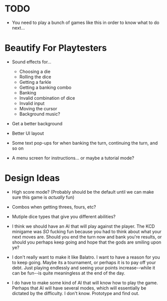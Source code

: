 # TODO 

- You need to play a bunch of games like this in order to know what to do next...

# Beautify For Playtesters

- Sound effects for...
    - Choosing a die 
    - Rolling the dice 
    - Getting a farkle 
    - Getting a banking combo 
    - Banking 
    - Invalid combination of dice 
    - Invalid input 
    - Moving the cursor
    - Background music?

- Get a better background 
- Better UI layout 
- Some text pop-ups for when banking the turn, continuing the turn, and so on 
- A menu screen for instructions... or maybe a tutorial mode? 

# Design Ideas

- High score mode? (Probably should be the default until we can make sure this game is _actually_ fun)

- Combos when getting threes, fours, etc? 

- Mutiple dice types that give you different abilities?  

- I think we should have an AI that will play against the player. The KCD minigame was _SO_ fucking fun because you had to think about what your next moves are. Should you end the turn now and bank you're results, or should you perhaps keep going and hope that the gods are smiling upon ye? 

- I don't really want to make it like Balatro. I want to have a reason for you to keep going. Maybe its a tournament, or perhaps it is to pay off your debt. Just playing endlessly and seeing your points increase--while it can be fun--is quite meaningless at the end of the day. 

- I do have to make some kind of AI that will know how to play the game. Perhaps that AI will have several modes, which will essentially be dictated by the difficulty. I don't know. Prototype and find out.

